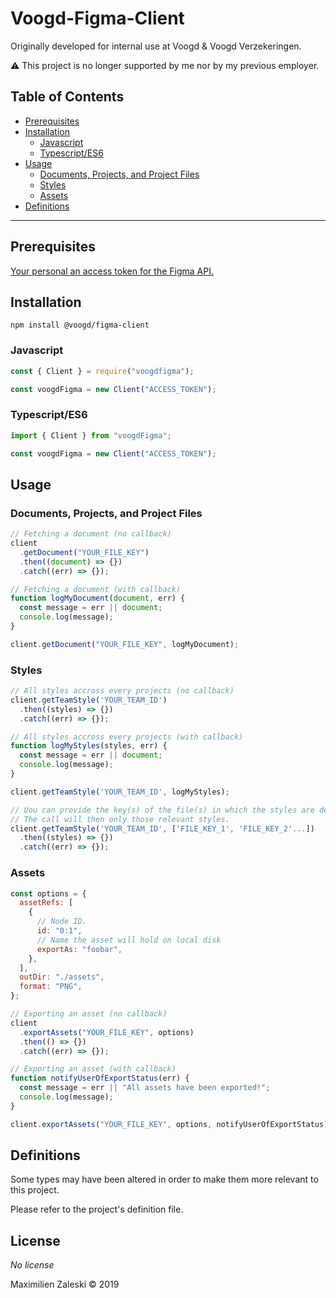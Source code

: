 # Voogd-Figma-Client

Originally developed for internal use at Voogd & Voogd Verzekeringen.

⚠️ This project is no longer supported by me nor by my previous employer.

## Table of Contents

- [Prerequisites](#prerequisites)
- [Installation](#installation)
    - [Javascript](#javascript)
    - [Typescript/ES6](#typescriptes6)
- [Usage](#usage)
    - [Documents, Projects, and Project Files](#documents-projects-and-assets)
    - [Styles](#styles)
    - [Assets](#assets)
- [Definitions](#definitions)

<hr/>

## Prerequisites

[Your personal an access token for the Figma API.](https://www.figma.com/developers/api#authentication)

## Installation 

```
npm install @voogd/figma-client
```

### Javascript

```javascript
const { Client } = require("voogdfigma");

const voogdFigma = new Client("ACCESS_TOKEN");
```

### Typescript/ES6

```javascript
import { Client } from "voogdFigma";

const voogdFigma = new Client("ACCESS_TOKEN");
```

## Usage

### Documents, Projects, and Project Files

```javascript
// Fetching a document (no callback)
client
  .getDocument("YOUR_FILE_KEY")
  .then((document) => {})
  .catch((err) => {});

// Fetching a document (with callback)
function logMyDocument(document, err) {
  const message = err || document;
  console.log(message);
}

client.getDocument("YOUR_FILE_KEY", logMyDocument);
```

### Styles

```javascript
// All styles accross every projects (no callback)
client.getTeamStyle('YOUR_TEAM_ID')
  .then((styles) => {})
  .catch((err) => {});

// All styles accross every projects (with callback)
function logMyStyles(styles, err) {
  const message = err || document;
  console.log(message);
}

client.getTeamStyle('YOUR_TEAM_ID', logMyStyles);

// Uou can provide the key(s) of the file(s) in which the styles are defined.
// The call will then only those relevant styles.
client.getTeamStyle('YOUR_TEAM_ID', ['FILE_KEY_1', 'FILE_KEY_2'...])
  .then((styles) => {})
  .catch((err) => {});
```

### Assets

```javascript
const options = {
  assetRefs: [
    {
      // Node ID.
      id: "0:1",
      // Name the asset will hold on local disk
      exportAs: "foobar",
    },
  ],
  outDir: "./assets",
  format: "PNG",
};

// Exporting an asset (no callback)
client
  .exportAssets("YOUR_FILE_KEY", options)
  .then(() => {})
  .catch((err) => {});

// Exporting an asset (with callback)
function notifyUserOfExportStatus(err) {
  const message = err || "All assets have been exported!";
  console.log(message);
}

client.exportAssets("YOUR_FILE_KEY", options, notifyUserOfExportStatus);
```

## Definitions 

Some types may have been altered in order to make them more relevant to this project. 

Please refer to the project's definition file.

## License 

*No license*

Maximilien Zaleski © 2019
